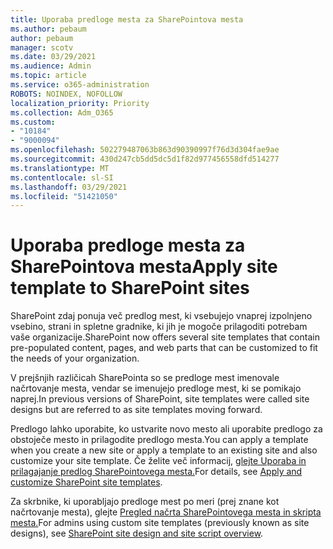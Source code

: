 ```yaml
---
title: Uporaba predloge mesta za SharePointova mesta
ms.author: pebaum
author: pebaum
manager: scotv
ms.date: 03/29/2021
ms.audience: Admin
ms.topic: article
ms.service: o365-administration
ROBOTS: NOINDEX, NOFOLLOW
localization_priority: Priority
ms.collection: Adm_O365
ms.custom:
- "10184"
- "9000094"
ms.openlocfilehash: 502279487063b863d90390997f76d3d304fae9ae
ms.sourcegitcommit: 430d247cb5dd5dc5d1f82d977456558dfd514277
ms.translationtype: MT
ms.contentlocale: sl-SI
ms.lasthandoff: 03/29/2021
ms.locfileid: "51421050"
---
```

# <a name="apply-site-template-to-sharepoint-sites"></a><span data-ttu-id="054b4-102">Uporaba predloge mesta za SharePointova mesta</span><span class="sxs-lookup"><span data-stu-id="054b4-102">Apply site template to SharePoint sites</span></span>

<span data-ttu-id="054b4-103">SharePoint zdaj ponuja več predlog mest, ki vsebujejo vnaprej izpolnjeno vsebino, strani in spletne gradnike, ki jih je mogoče prilagoditi potrebam vaše organizacije.</span><span class="sxs-lookup"><span data-stu-id="054b4-103">SharePoint now offers several site templates that contain pre-populated content, pages, and web parts that can be customized to fit the needs of your organization.</span></span> 

<span data-ttu-id="054b4-104">V prejšnjih različicah SharePointa so se predloge mest imenovale načrtovanje mesta, vendar se imenujejo predloge mest, ki se pomikajo naprej.</span><span class="sxs-lookup"><span data-stu-id="054b4-104">In previous versions of SharePoint, site templates were called site designs but are referred to as site templates moving forward.</span></span> 

<span data-ttu-id="054b4-105">Predlogo lahko uporabite, ko ustvarite novo mesto ali uporabite predlogo za obstoječe mesto in prilagodite predlogo mesta.</span><span class="sxs-lookup"><span data-stu-id="054b4-105">You can apply a template when you create a new site or apply a template to an existing site and also customize your site template.</span></span> <span data-ttu-id="054b4-106">Če želite več informacij, [glejte Uporaba in prilagajanje predlog SharePointovega mesta.](https://support.microsoft.com/office/39382463-0e45-4d1b-be27-0e96aeec8398)</span><span class="sxs-lookup"><span data-stu-id="054b4-106">For details, see [Apply and customize SharePoint site templates](https://support.microsoft.com/office/39382463-0e45-4d1b-be27-0e96aeec8398).</span></span>

<span data-ttu-id="054b4-107">Za skrbnike, ki uporabljajo predloge mest po meri (prej znane kot načrtovanje mesta), glejte [Pregled načrta SharePointovega mesta in skripta mesta.](https://docs.microsoft.com/sharepoint/dev/declarative-customization/site-design-overview)</span><span class="sxs-lookup"><span data-stu-id="054b4-107">For admins using custom site templates (previously known as site designs), see [SharePoint site design and site script overview](https://docs.microsoft.com/sharepoint/dev/declarative-customization/site-design-overview).</span></span>
